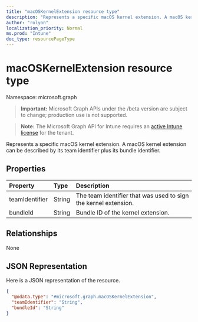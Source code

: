 ```yaml
---
title: "macOSKernelExtension resource type"
description: "Represents a specific macOS kernel extension. A macOS kernel extension can be described by its team identifier plus its bundle identifier."
author: "rolyon"
localization_priority: Normal
ms.prod: "Intune"
doc_type: resourcePageType
---
```


# macOSKernelExtension resource type

Namespace: microsoft.graph

> **Important:** Microsoft Graph APIs under the /beta version are subject to change; production use is not supported.

> **Note:** The Microsoft Graph API for Intune requires an [active Intune license](https://go.microsoft.com/fwlink/?linkid=839381) for the tenant.

Represents a specific macOS kernel extension. A macOS kernel extension can be described by its team identifier plus its bundle identifier.

## Properties
|Property|Type|Description|
|:---|:---|:---|
|teamIdentifier|String|The team identifier that was used to sign the kernel extension.|
|bundleId|String|Bundle ID of the kernel extension.|

## Relationships
None

## JSON Representation
Here is a JSON representation of the resource.
<!-- {
  "blockType": "resource",
  "@odata.type": "microsoft.graph.macOSKernelExtension"
}
-->
``` json
{
  "@odata.type": "#microsoft.graph.macOSKernelExtension",
  "teamIdentifier": "String",
  "bundleId": "String"
}
```



